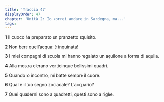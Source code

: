 ```yaml
---
title: 'Traccia 47'
displayOrder: 47
chapter: 'Unità 2: Io vorrei andare in Sardegna, ma...'
tags:
---
```


**1** Il cuoco ha preparato un pranzetto squisito.

**2** Non bere quell’acqua: è inquinata!

**3** I miei compagni di scuola mi hanno regalato un aquilone a forma di aquila.

**4** Alla mostra c’erano venticinque bellissimi quadri.

**5** Quando lo incontro, mi batte sempre il cuore.

**6** Qual è il tuo segno zodiacale? L’acquario?

**7** Quei quaderni sono a quadretti, questi sono a righe.
